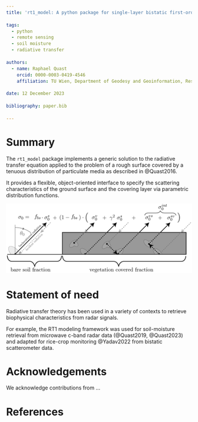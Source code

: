 ```yaml
---
title: 'rt1_model: A python package for single-layer bistatic first-order radiative transfer scattering calculations.'

tags:
  - python
  - remote sensing
  - soil moisture
  - radiative transfer

authors:
  - name: Raphael Quast  
    orcid: 0000-0003-0419-4546  
    affiliation: TU Wien, Department of Geodesy and Geoinformation, Research Unit Remote Sensing  

date: 12 December 2023

bibliography: paper.bib

---
```


# Summary


The `rt1_model` package implements a generic solution to the
radiative transfer equation applied to the problem of a rough surface covered by a tenuous
distribution of particulate media as described in @Quast2016.

It provides a flexible, object-oriented interface to specify the scattering characteristics
of the ground surface and the covering layer via parametric distribution functions.


![Illustration of the scattering contributions considered in the RT1 model (from @QuastEtAl23)](docs/_static/model.png)



# Statement of need

Radiative transfer theory has been used in a variety of contexts to retrieve biophysical
characteristics from radar signals.

For example, the RT1 modeling framework was used for soil-moisture retrieval
from microwave c-band radar data (@Quast2019, @Quast2023) and adapted for rice-crop
monitoring @Yadav2022 from bistatic scatterometer data.



# Acknowledgements

We acknowledge contributions from ...

# References
